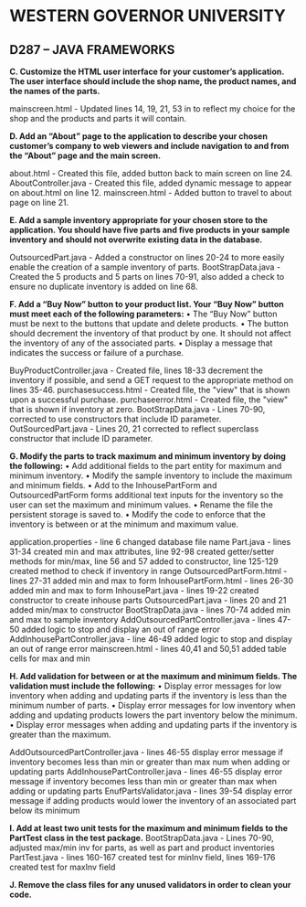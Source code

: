 # WESTERN GOVERNOR UNIVERSITY 
## D287 – JAVA FRAMEWORKS

**C.  Customize the HTML user interface for your customer’s application. The user interface should include the shop name, the product names, and the names of the parts.**

mainscreen.html - Updated lines 14, 19, 21, 53 in  to reflect my choice for the shop and the products and parts it will contain.

**D.  Add an “About” page to the application to describe your chosen customer’s company to web viewers and include navigation to and from the “About” page and the main screen.**

about.html - Created this file, added button back to main screen on line 24.
AboutController.java - Created this file, added dynamic message to appear on about.html on line 12.
mainscreen.html - Added button to travel to about page on line 21.

**E.  Add a sample inventory appropriate for your chosen store to the application. You should have five parts and five products in your sample inventory and should not overwrite existing data in the database.**

OutsourcedPart.java - Added a constructor on lines 20-24 to more easily enable the creation of a sample inventory of parts.
BootStrapData.java - Created the 5 products and 5 parts on lines 70-91, also added a check to ensure no duplicate inventory is added on line 68.

**F.  Add a “Buy Now” button to your product list. Your “Buy Now” button must meet each of the following parameters:**
•  The “Buy Now” button must be next to the buttons that update and delete products.
•  The button should decrement the inventory of that product by one. It should not affect the inventory of any of the associated parts.
•  Display a message that indicates the success or failure of a purchase.

BuyProductController.java - Created file, lines 18-33 decrement the inventory if possible, and send a GET request to the appropriate method on lines 35-46.
purchasesuccess.html - Created file, the "view" that is shown upon a successful purchase.
purchaseerror.html - Created file, the "view" that is shown if inventory at zero.
BootStrapData.java - Lines 70-90, corrected to use constructors that include ID parameter.
OutSourcedPart.java - Lines 20, 21 corrected to reflect superclass constructor that include ID parameter.

**G.  Modify the parts to track maximum and minimum inventory by doing the following:**
•  Add additional fields to the part entity for maximum and minimum inventory.
•  Modify the sample inventory to include the maximum and minimum fields.
•  Add to the InhousePartForm and OutsourcedPartForm forms additional text inputs for the inventory so the user can set the maximum and minimum values.
•  Rename the file the persistent storage is saved to.
•  Modify the code to enforce that the inventory is between or at the minimum and maximum value.

application.properties - line 6 changed database file name
Part.java - lines 31-34 created min and max attributes, line 92-98 created getter/setter methods for min/max, line 56 and 57 added to constructor, line 125-129 created method to check if inventory in range
OutsourcedPartForm.html - lines 27-31 added min and max to form
InhousePartForm.html - lines 26-30 added min and max to form
InhousePart.java - lines 19-22 created constructor to create inhouse parts
OutsourcedPart.java - lines 20 and 21 added min/max to constructor
BootStrapData.java - lines 70-74 added min and max to sample inventory
AddOutsourcedPartController.java - lines 47-50 added logic to stop and display an out of range error
AddInhousePartController.java - line 46-49 added logic to stop and display an out of range error
mainscreen.html - lines 40,41 and 50,51 added table cells for max and min

**H.  Add validation for between or at the maximum and minimum fields. The validation must include the following:**
•  Display error messages for low inventory when adding and updating parts if the inventory is less than the minimum number of parts.
•  Display error messages for low inventory when adding and updating products lowers the part inventory below the minimum.
•  Display error messages when adding and updating parts if the inventory is greater than the maximum.

AddOutsourcedPartController.java - lines 46-55 display error message if inventory becomes less than min or greater than max num when adding or updating parts
AddInhousePartController.java - lines 46-55 display error message if inventory becomes less than min or greater than max when adding or updating parts
EnufPartsValidator.java - lines 39-54 display error message if adding products would lower the inventory of an associated part below its minimum

**I.  Add at least two unit tests for the maximum and minimum fields to the PartTest class in the test package.**
BootStrapData.java - Lines 70-90, adjusted max/min inv for parts, as well as part and product inventories
PartTest.java - lines 160-167 created test for minInv field, lines 169-176 created test for maxInv field

**J.  Remove the class files for any unused validators in order to clean your code.**

